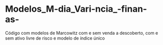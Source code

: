# Modelos_M-dia_Vari-ncia_-finan-as-
Código com modelos de Marcowitz com e sem venda a descoberto, com e sem ativo livre de risco e modelo de índice único 
